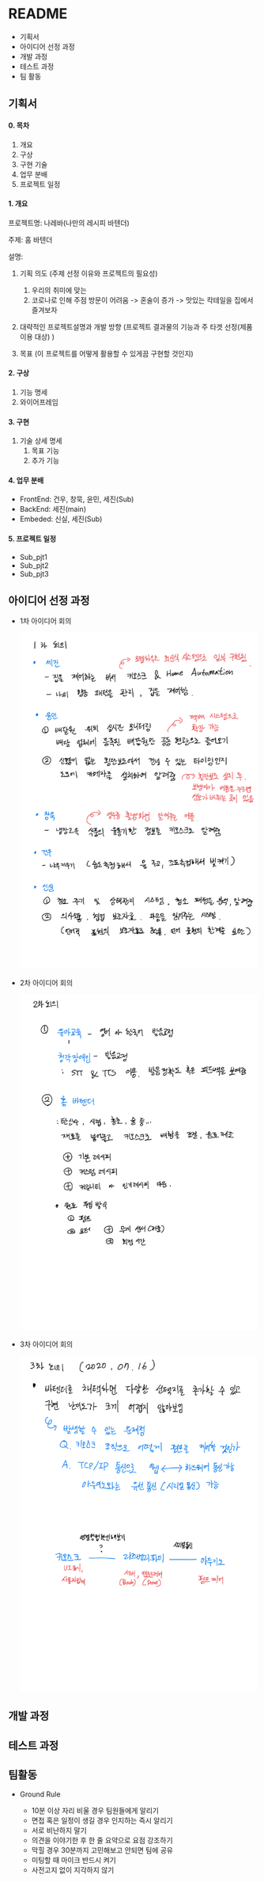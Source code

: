 # README

- 기획서
- 아이디어 선정 과정
- 개발 과정
- 테스트 과정
- 팀 활동





## 기획서

#### 0. 목차

1. 개요
2. 구상
3. 구현 기술
4. 업무 분배 
5. 프로젝트 일정



#### 1. 개요

프로젝트명: 나레바(나만의 레시피 바텐더)

주제: 홈 바텐더

설명: 

1. 기획 의도 (주제 선정 이유와 프로젝트의 필요성)

   1. 우리의 취미에 맞는 
   2. 코로나로 인해 주점 방문이 어려움 -> 혼술이 증가 -> 맛있는 칵테일을 집에서 즐겨보자

2. 대략적인 프로젝트설명과 개발 방향 (프로젝트 결과물의 기능과 주 타겟 선정(제품 이용 대상) )

3. 목표 (이 프로젝트를 어떻게 활용할 수 있게끔 구현할 것인지)

   



#### 2. 구상

1. 기능 명세 
2. 와이어프레임



#### 3. 구현

1. 기술 상세 명세 
   1. 목표 기능
   2. 추가 기능



#### 4. 업무 분배

- FrontEnd: 건우, 창묵, 윤민, 세진(Sub)
- BackEnd: 세진(main)
- Embeded: 신실, 세진(Sub)



#### 5. 프로젝트 일정

- Sub_pjt1
- Sub_pjt2
- Sub_pjt3





## 아이디어 선정 과정

- 1차 아이디어 회의

  ![1차 회의](images/idea1.jpg)

- 2차 아이디어 회의

  ![2차 회의](images/idea2.jpg)

- 3차 아이디어 회의

  ![3차 회의](images/idea3.jpg)



## 개발 과정





## 테스트 과정





## 팀활동

- Ground Rule

  - 10분 이상 자리 비울 경우 팀원들에게 알리기
  - 면접 혹은 일정이 생길 경우 인지하는 즉시 알리기
  - 서로 비난하지 말기
  - 의견을 이야기한 후 한 줄 요약으로 요점 강조하기
  - 막힐 경우 30분까지 고민해보고 안되면 팀에 공유
  - 미팅할 때 마이크 반드시 켜기
  - 사전고지 없이 지각하지 않기

  









